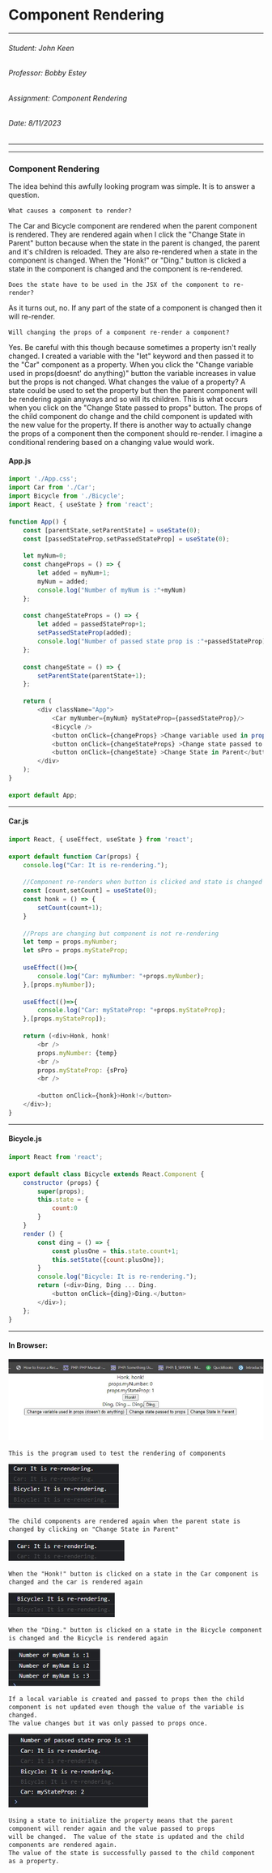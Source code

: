 # Component Rendering

---
###### Student: John Keen
###### Professor: Bobby Estey
###### Assignment: Component Rendering
###### Date: 8/11/2023

---

---
### Component Rendering

The idea behind this awfully looking program was simple.  It is to answer a question. 

    What causes a component to render?

The Car and Bicycle component are rendered when the parent component is rendered.  They are rendered again when I click
the "Change State in Parent" button because when the state in the parent is changed, the parent and it's children is reloaded.
They are also re-rendered when a state in the component is changed.  When the "Honk!" or "Ding." button is clicked a state
in the component is changed and the component is re-rendered.

    Does the state have to be used in the JSX of the component to re-render?

As it turns out, no.  If any part of the state of a component is changed then it will re-render.

    Will changing the props of a component re-render a component?

Yes.  Be careful with this though because sometimes a property isn't really changed.
I created a variable with the "let" keyword and then passed it to the "Car" component as a property.
When you click the "Change variable used in props(doesnt' do anything)" button the variable increases in value but
the props is not changed. What changes the value of a property?  A state could be used to set the property but then
the parent component will be rendering again anyways and so will its children.  This is what occurs when you click on the "Change State passed to props"
button.  The props of the child component do change and the child component is updated with the new value for the property.
If there is another way to actually change the props of a component then the component should re-render.
I imagine a conditional rendering based on a changing value would work.

#### App.js

```javascript
import './App.css';
import Car from './Car';
import Bicycle from './Bicycle';
import React, { useState } from 'react';

function App() {
    const [parentState,setParentState] = useState(0);
    const [passedStateProp,setPassedStateProp] = useState(0);

    let myNum=0;
    const changeProps = () => {
        let added = myNum+1;
        myNum = added;
        console.log("Number of myNum is :"+myNum)
    };

    const changeStateProps = () => {
        let added = passedStateProp+1;
        setPassedStateProp(added);
        console.log("Number of passed state prop is :"+passedStateProp)
    };

    const changeState = () => {
        setParentState(parentState+1);
    };

    return (
        <div className="App">
            <Car myNumber={myNum} myStateProp={passedStateProp}/>
            <Bicycle />
            <button onClick={changeProps} >Change variable used in props (doesn't do anything)</button>
            <button onClick={changeStateProps} >Change state passed to props</button>
            <button onClick={changeState} >Change State in Parent</button>
        </div>
    );
}

export default App;
```

---

#### Car.js

```javascript
import React, { useEffect, useState } from 'react';

export default function Car(props) {
    console.log("Car: It is re-rendering.");

    //Component re-renders when button is clicked and state is changed
    const [count,setCount] = useState(0);
    const honk = () => {
        setCount(count+1);
    }

    //Props are changing but component is not re-rendering
    let temp = props.myNumber;
    let sPro = props.myStateProp;

    useEffect(()=>{
        console.log("Car: myNumber: "+props.myNumber);
    },[props.myNumber]);

    useEffect(()=>{
        console.log("Car: myStateProp: "+props.myStateProp);
    },[props.myStateProp]);

    return (<div>Honk, honk!
        <br />
        props.myNumber: {temp}
        <br />
        props.myStateProp: {sPro}
        <br />

        <button onClick={honk}>Honk!</button>
    </div>);
}
```

---

#### Bicycle.js

```javascript
import React from 'react';

export default class Bicycle extends React.Component {
    constructor (props) {
        super(props);
        this.state = {
            count:0
        }
    }
    render () {
        const ding = () => {
            const plusOne = this.state.count+1;
            this.setState({count:plusOne});
        }
        console.log("Bicycle: It is re-rendering.");
        return (<div>Ding, Ding ... Ding.
            <button onClick={ding}>Ding.</button>
        </div>);
    };
}
```

---

#### In Browser:

![Main Program](./Diagrams/Main.jpg)

    This is the program used to test the rendering of components

![Parent State Change](./Diagrams/ParentState.jpg)

    The child components are rendered again when the parent state is changed by clicking on "Change State in Parent"

![Car State Change](./Diagrams/Honk.jpg)

    When the "Honk!" button is clicked on a state in the Car component is changed and the car is rendered again

![Bicycle State Change](./Diagrams/Ding.jpg)

    When the "Ding." button is clicked on a state in the Bicycle component is changed and the Bicycle is rendered again

![Local Variable Passed as a Property](./Diagrams/NotUpdated.jpg)

    If a local variable is created and passed to props then the child component is not updated even though the value of the variable is changed.
    The value changes but it was only passed to props once.

![State Passed as a Property](./Diagrams/Updated.jpg)

    Using a state to initialize the property means that the parent component will render again and the value passed to props
    will be changed.  The value of the state is updated and the child components are rendered again.
    The value of the state is successfully passed to the child component as a property.